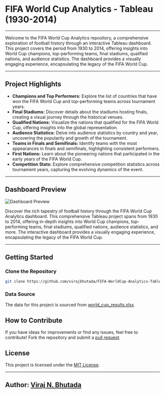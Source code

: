 # FIFA World Cup Analytics - Tableau (1930-2014)

---

Welcome to the FIFA World Cup Analytics repository, a comprehensive exploration of football history through an interactive Tableau dashboard. This project covers the period from 1930 to 2014, offering insights into World Cup champions, top-performing teams, final stadiums, qualified nations, and audience statistics. The dashboard provides a visually engaging experience, encapsulating the legacy of the FIFA World Cup.

---

## Project Highlights

- **Champions and Top Performers:** Explore the list of countries that have won the FIFA World Cup and top-performing teams across tournament years.
- **Final Stadiums:** Discover details about the stadiums hosting finals, creating a visual journey through the historical venues.
- **Qualified Nations:** Visualize the nations that qualified for the FIFA World Cup, offering insights into the global representation.
- **Audience Statistics:** Delve into audience statistics by country and year, uncovering the popularity and growth of the tournament.
- **Teams in Finals and Semifinals:** Identify teams with the most appearances in finals and semifinals, highlighting consistent performers.
- **First Nations:** Learn about the pioneering nations that participated in the early years of the FIFA World Cup.
- **Competition Stats:** Explore comprehensive competition statistics across tournament years, capturing the evolving dynamics of the event.

---
## Dashboard Preview

![Dashboard Preview](https://github.com/virajbhutada/FIFA-WorldCup-Analytics-Tableau-1930-2014/assets/143819712/c60e1bad-2b06-4666-8858-cffc885d5cb7)

Discover the rich tapestry of football history through the FIFA World Cup Analytics dashboard. This comprehensive Tableau project spans from 1930 to 2014, offering in-depth insights into World Cup champions, top-performing teams, final stadiums, qualified nations, audience statistics, and more. The interactive dashboard provides a visually engaging experience, encapsulating the legacy of the FIFA World Cup.

---

## Getting Started

### Clone the Repository

```bash
git clone https://github.com/virajbhutada/FIFA-WorldCup-Analytics-Tableau-1930-2014.git
```

### Data Source

The data for this project is sourced from [world_cup_results.xlsx](https://github.com/virajbhutada/FIFA-WorldCup-Analytics-Tableau-1930-2014/blob/main/data/world_cup_results.xlsx).

## How to Contribute

If you have ideas for improvements or find any issues, feel free to contribute! Fork the repository and submit a [pull request](https://github.com/virajbhutada/FIFA-WorldCup-Analytics-Tableau-1930-2014/pulls).

## License

This project is licensed under the [MIT License](LICENSE).

---

## Author: [Viraj N. Bhutada](https://www.linkedin.com/in/virajnbhutada24/)

